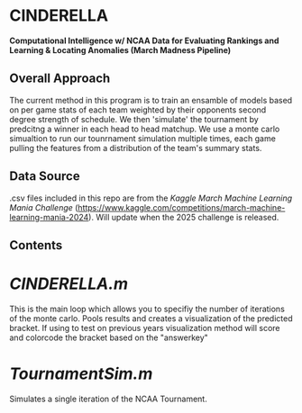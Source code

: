 # CINDERELLA
**Computational Intelligence w/ NCAA Data for Evaluating Rankings and Learning &amp; Locating Anomalies (March Madness Pipeline)**

## Overall Approach 

The current method in this program is to train an ensamble of models based on per game stats of each team weighted by their opponents second degree strength of schedule. We then 'simulate' the tournament by predcitng a winner in each head to head matchup. We use a monte carlo simualtion to run our tounrnament simulation multiple times, each game pulling the features from a distribution of the team's summary stats.
 
## Data Source 
.csv files included in this repo are from the *Kaggle March Machine Learning Mania Challenge* (https://www.kaggle.com/competitions/march-machine-learning-mania-2024). Will update when the 2025 challenge is released.


## Contents 

# *CINDERELLA.m*
This is the main loop which allows you to specifiy the number of iterations of the monte carlo. Pools results and creates a visualization of the predicted bracket. If using to test on previous years visualization method will score and colorcode the bracket based on the "answerkey"

# *TournamentSim.m* 
Simulates a single iteration of the NCAA Tournament. 


